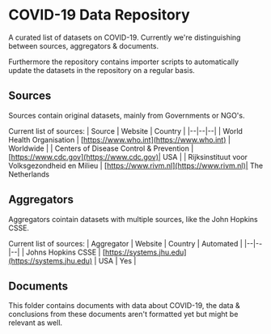 # COVID-19 Data Repository

A curated list of datasets on COVID-19. Currently we're distinguishing between sources, aggregators & documents.

Furthermore the repository contains importer scripts to automatically update the datasets in the repository on a regular basis.

## Sources

Sources contain original datasets, mainly from Governments or NGO's.

Current list of sources:
| Source | Website | Country |
|--|--|--|
| World Health Organisation | [https://www.who.int](https://www.who.int) | Worldwide |
| Centers of Disease Control & Prevention | [https://www.cdc.gov](https://www.cdc.gov)| USA |
| Rijksinstituut voor Volksgezondheid en Milieu | [https://www.rivm.nl](https://www.rivm.nl)| The Netherlands

## Aggregators

Aggregators cointain datasets with multiple sources, like the John Hopkins CSSE.

Current list of sources:
| Aggregator | Website | Country | Automated |
|--|--|--|
| Johns Hopkins CSSE | [https://systems.jhu.edu](https://systems.jhu.edu) | USA | Yes |

## Documents

This folder contains documents with data about COVID-19, the data & conclusions from these documents aren't formatted yet but might be relevant as well.
